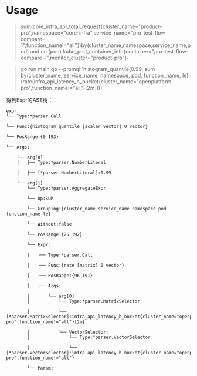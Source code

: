 # Usage

>  sum(core_infra_api_total_request{cluster_name="product-pro",namespace="core-infra",service_name="pro-test-flow-compare-1",function_name!="all"})by(cluster_name,namespace,service_name,pod) and on (pod) kube_pod_container_info{container="pro-test-flow-compare-1",monitor_cluster="product-pro"}

> go run main.go --promql 'histogram_quantile(0.99, sum by(cluster_name, service_name, namespace, pod, function_name, le) (rate(infra_api_latency_h_bucket{cluster_name="openplatform-pro",function_name!="all"}[2m])))'

得到Expr的AST树：
```
expr
└── Type:*parser.Call

└── Func:{histogram_quantile [scalar vector] 0 vector}

└── PosRange:{0 193}

└── Args:

    └── arg[0]
    │   ├── Type:*parser.NumberLiteral

    │   ├── [*parser.NumberLiteral]:0.99

    └── arg[1]
        └── Type:*parser.AggregateExpr

        └── Op:SUM

        └── Grouping:[cluster_name service_name namespace pod function_name le]

        └── Without:false

        └── PosRange:{25 192}

        └── Expr:

        │   ├── Type:*parser.Call

        │   ├── Func:{rate [matrix] 0 vector}

        │   ├── PosRange:{96 191}

        │   ├── Args:

        │       └── arg[0]
        │           └── Type:*parser.MatrixSelector

        │           └── [*parser.MatrixSelector]:infra_api_latency_h_bucket{cluster_name="openplatform-pro",function_name!="all"}[2m]

        │           └── VectorSelector:
        │               └── Type:*parser.VectorSelector

        │               └── [*parser.VectorSelector]:infra_api_latency_h_bucket{cluster_name="openplatform-pro",function_name!="all"}

        └── Param:
```

